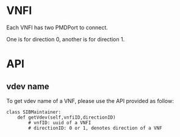 # VNFI

Each VNFI has two PMDPort to connect.

One is for direction 0, another is for direction 1.


# API 

## vdev name
To get vdev name of a VNF, please use the API provided as follow:
```
class SIBMaintainer:
    def getVdev(self,vnfiID,directionID)
        # vnfID: uuid of a VNFI
        # directionID: 0 or 1, denotes direction of a VNF
```
